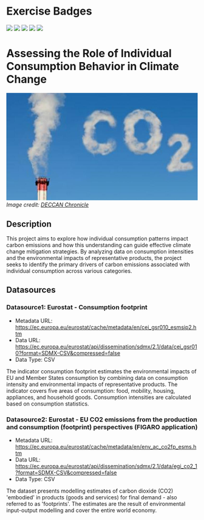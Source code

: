 # Exercise Badges

![](https://byob.yarr.is/ZahraZamanoghli/made-ss24/score_ex1) ![](https://byob.yarr.is/ZahraZamanoghli/made-ss24/score_ex2) ![](https://byob.yarr.is/ZahraZamanoghli/made-ss24/score_ex3) ![](https://byob.yarr.is/ZahraZamanoghli/made-ss24/score_ex4) ![](https://byob.yarr.is/ZahraZamanoghli/made-ss24/score_ex5)

# Assessing the Role of Individual Consumption Behavior in Climate Change

![co2](./project/6.jpeg)
_Image credit: [DECCAN Chronicle](https://www.deccanchronicle.com/lifestyle/pets-and-environment/100218/ecoistic-greenhouse-gas-blues-fighting-the-emission-war.html)_

## Description

This project aims to explore how individual consumption patterns impact carbon emissions and how this understanding can guide effective climate change mitigation strategies. By analyzing data on consumption intensities and the environmental impacts of representative products, the project seeks to identify the primary drivers of carbon emissions associated with individual consumption across various categories.

## Datasources

### Datasource1: Eurostat - Consumption footprint

- Metadata URL: https://ec.europa.eu/eurostat/cache/metadata/en/cei_gsr010_esmsip2.htm
- Data URL: https://ec.europa.eu/eurostat/api/dissemination/sdmx/2.1/data/cei_gsr010?format=SDMX-CSV&compressed=false
- Data Type: CSV

The indicator consumption footprint estimates the environmental impacts of EU and Member States consumption by combining data on consumption intensity and environmental impacts of representative products. The indicator covers five areas of consumption: food, mobility, housing, appliances, and household goods. Consumption intensities are calculated based on consumption statistics.

### Datasource2: Eurostat - EU CO2 emissions from the production and consumption (footprint) perspectives (FIGARO application)

- Metadata URL: https://ec.europa.eu/eurostat/cache/metadata/en/env_ac_co2fp_esms.htm
- Data URL: https://ec.europa.eu/eurostat/api/dissemination/sdmx/2.1/data/egi_co2_1?format=SDMX-CSV&compressed=false
- Data Type: CSV

The dataset presents modelling estimates of carbon dioxide (CO2) 'embodied' in products (goods and services) for final demand - also referred to as 'footprints'. The estimates are the result of environmental input-output modelling and cover the entire world economy.
